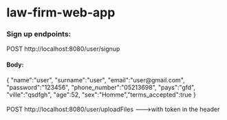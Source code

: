 # law-firm-web-app
<H3>Sign up endpoints:</H3>
POST  http://localhost:8080/user/signup<br/>
<h4>Body:</h4>
{ "name":"user", "surname":"user", "email":"user@gmail.com", "password":"123456", "phone_number":"05213698", "pays":"gfd", "ville":"qsdfgh", "age":52, "sex":"Homme","terms_accepted":true } <br/><br/>
POST  http://localhost:8080/user/uploadFiles  --->with token in the header
